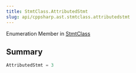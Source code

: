 ```yaml
---
title: StmtClass.AttributedStmt
slug: api/cppsharp.ast.stmtclass.attributedstmt
---
```

Enumeration Member in [StmtClass](/api/cppsharp/ast/stmtclass)

## Summary



```csharp
AttributedStmt = 3
```

